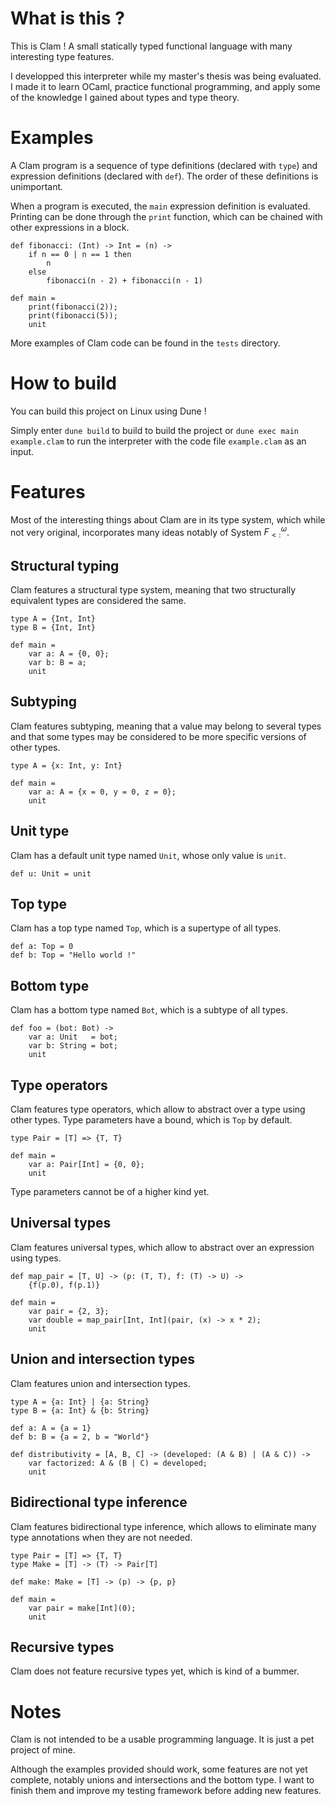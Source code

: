 # What is this ?

This is Clam ! A small statically typed functional language with many interesting type features.

I developped this interpreter while my master's thesis was being evaluated. I made it to learn OCaml, practice functional programming, and apply some of the knowledge I gained about types and type theory.

# Examples

A Clam program is a sequence of type definitions (declared with `type`) and expression definitions (declared with `def`). The order of these definitions is unimportant.

When a program is executed, the `main` expression definition is evaluated. Printing can be done through the `print` function, which can be chained with other expressions in a block.

```
def fibonacci: (Int) -> Int = (n) ->
    if n == 0 | n == 1 then
        n
    else
        fibonacci(n - 2) + fibonacci(n - 1)

def main =
    print(fibonacci(2));
    print(fibonacci(5));
    unit
```

More examples of Clam code can be found in the `tests` directory.

# How to build

You can build this project on Linux using Dune !

Simply enter `dune build` to build to build the project or `dune exec main example.clam` to run the interpreter with the code file `example.clam` as an input.

# Features

Most of the interesting things about Clam are in its type system, which while not very original, incorporates many ideas notably of System $F^ω_{<:}$.

## Structural typing

Clam features a structural type system, meaning that two structurally equivalent types are considered the same.

```
type A = {Int, Int}
type B = {Int, Int}

def main =
    var a: A = {0, 0};
    var b: B = a;
    unit
```

## Subtyping

Clam features subtyping, meaning that a value may belong to several types and that some types may be considered to be more specific versions of other types.

```
type A = {x: Int, y: Int}

def main =
    var a: A = {x = 0, y = 0, z = 0};
    unit
```

## Unit type

Clam has a default unit type named `Unit`, whose only value is `unit`.

```
def u: Unit = unit
```

## Top type

Clam has a top type named `Top`, which is a supertype of all types.

```
def a: Top = 0
def b: Top = "Hello world !"
```

## Bottom type

Clam has a bottom type named `Bot`, which is a subtype of all types.

```
def foo = (bot: Bot) ->
    var a: Unit   = bot;
    var b: String = bot;
    unit
```

## Type operators

Clam features type operators, which allow to abstract over a type using other types. Type parameters have a bound, which is `Top` by default.

```
type Pair = [T] => {T, T}

def main =
    var a: Pair[Int] = {0, 0};
    unit
```

Type parameters cannot be of a higher kind yet.

## Universal types

Clam features universal types, which allow to abstract over an expression using types.

```
def map_pair = [T, U] -> (p: (T, T), f: (T) -> U) ->
    {f(p.0), f(p.1)}

def main =
    var pair = {2, 3};
    var double = map_pair[Int, Int](pair, (x) -> x * 2);
    unit
```

## Union and intersection types

Clam features union and intersection types.

```
type A = {a: Int} | {a: String}
type B = {a: Int} & {b: String}

def a: A = {a = 1}
def b: B = {a = 2, b = "World"}

def distributivity = [A, B, C] -> (developed: (A & B) | (A & C)) ->
    var factorized: A & (B | C) = developed;
    unit
```

## Bidirectional type inference

Clam features bidirectional type inference, which allows to eliminate many type annotations when they are not needed.

```
type Pair = [T] => {T, T}
type Make = [T] -> (T) -> Pair[T]

def make: Make = [T] -> (p) -> {p, p}

def main =
    var pair = make[Int](0);
    unit
```

## Recursive types

Clam does not feature recursive types yet, which is kind of a bummer.

# Notes

Clam is not intended to be a usable programming language. It is just a pet project of mine.

Although the examples provided should work, some features are not yet complete, notably unions and intersections and the bottom type. I want to finish them and improve my testing framework before adding new features.
